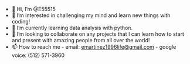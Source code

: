 - 👋 Hi, I’m @E55515
- 👀 I’m interested in challenging my mind and learn new things with coding!
- 🌱 I’m currently learning data analysis with python.
- 💞️ I’m looking to collaborate on any projects that I can learn how to start and present with amazing people from all over the world!
- 📫 How to reach me - email: emartinez1996life@gmail.com
                      - google voice: (512) 571-3960

<!---
E55515/E55515 is a ✨ special ✨ repository because its `README.md` (this file) appears on your GitHub profile.
You can click the Preview link to take a look at your changes.
--->
